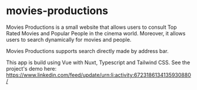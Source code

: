 # movies-productions

Movies Productions is a small website that allows users to consult Top Rated Movies and Popular People in the cinema world. Moreover, it allows users to search dynamically for movies and people. 

Movies Productions supports search directly made by address bar.

This app is build using Vue with Nuxt, Typescript and Tailwind CSS.
See the project's demo here: https://www.linkedin.com/feed/update/urn:li:activity:6723186134135930880/
